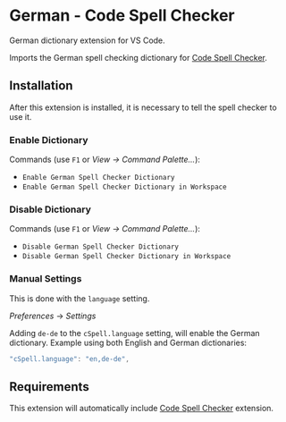 # German - Code Spell Checker

German dictionary extension for VS Code.

Imports the German spell checking dictionary for [Code Spell Checker](https://marketplace.visualstudio.com/items?itemName=streetsidesoftware.code-spell-checker).

## Installation

After this extension is installed, it is necessary to tell the spell checker to use it.

### Enable Dictionary

Commands (use `F1` or _View -> Command Palette..._):

- `Enable German Spell Checker Dictionary`
- `Enable German Spell Checker Dictionary in Workspace`

### Disable Dictionary

Commands (use `F1` or _View -> Command Palette..._):

- `Disable German Spell Checker Dictionary`
- `Disable German Spell Checker Dictionary in Workspace`

### Manual Settings

This is done with the `language` setting.

_Preferences_ -> _Settings_

Adding `de-de` to the `cSpell.language` setting, will enable the German dictionary.
Example using both English and German dictionaries:

```javascript
"cSpell.language": "en,de-de",
```

## Requirements

This extension will automatically include [Code Spell Checker](https://marketplace.visualstudio.com/items?itemName=streetsidesoftware.code-spell-checker) extension.
